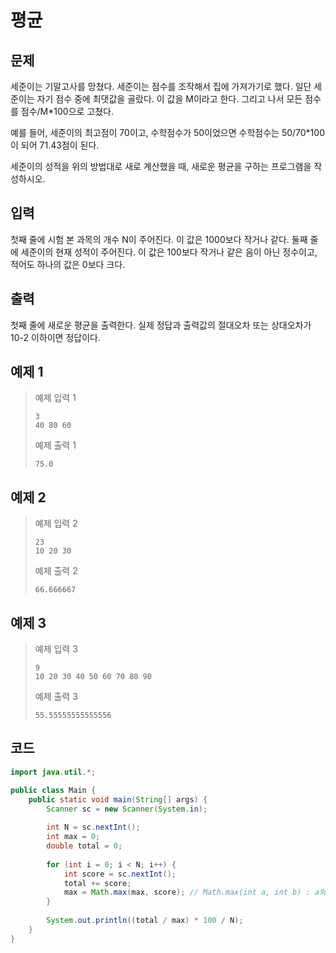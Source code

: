 # 평균

## 문제
세준이는 기말고사를 망쳤다. 세준이는 점수를 조작해서 집에 가져가기로 했다. 일단 세준이는 자기 점수 중에 최댓값을 골랐다. 이 값을 M이라고 한다. 그리고 나서 모든 점수를 점수/M*100으로 고쳤다.

예를 들어, 세준이의 최고점이 70이고, 수학점수가 50이었으면 수학점수는 50/70*100이 되어 71.43점이 된다.

세준이의 성적을 위의 방법대로 새로 계산했을 때, 새로운 평균을 구하는 프로그램을 작성하시오.

## 입력
첫째 줄에 시험 본 과목의 개수 N이 주어진다. 이 값은 1000보다 작거나 같다. 둘째 줄에 세준이의 현재 성적이 주어진다. 이 값은 100보다 작거나 같은 음이 아닌 정수이고, 적어도 하나의 값은 0보다 크다.

## 출력
첫째 줄에 새로운 평균을 출력한다. 실제 정답과 출력값의 절대오차 또는 상대오차가 10-2 이하이면 정답이다.

## 예제 1

> 예제 입력 1
> ```
> 3
> 40 80 60
> ```
> 예제 출력 1
> ```
> 75.0
> ```

## 예제 2

> 예제 입력 2
> ```
> 23
> 10 20 30
> ```
> 예제 출력 2
> ```
> 66.666667
> ```

## 예제 3

> 예제 입력 3
> ```
> 9
> 10 20 30 40 50 60 70 80 90
> ```
> 예제 출력 3
> ```
> 55.55555555555556
> ```

## 코드
```java
import java.util.*;

public class Main {
    public static void main(String[] args) {
        Scanner sc = new Scanner(System.in);
        
        int N = sc.nextInt();
        int max = 0;
        double total = 0;
        
        for (int i = 0; i < N; i++) {
            int score = sc.nextInt();
            total += score;
            max = Math.max(max, score); // Math.max(int a, int b) : a와 b중 큰 값을 반환
        }
        
        System.out.println((total / max) * 100 / N);
    }
}
```
